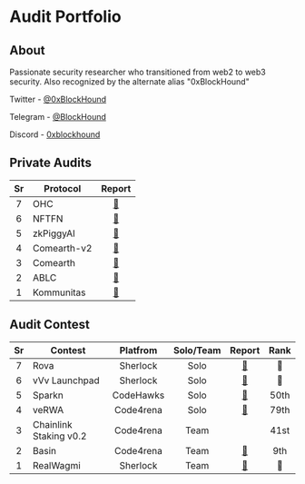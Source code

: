 # Audit Portfolio
## About
Passionate security researcher who transitioned from web2 to web3 security. Also recognized by the alternate alias "0xBlockHound"

Twitter - [@0xBlockHound](https://twitter.com/0xBlockHound)

Telegram - [@BlockHound](https://t.me/BlockHound)

Discord - [0xblockhound](https://discordapp.com/users/718781231285796876)

## Private Audits
| Sr | Protocol    | Report |
|:--:|-------------|:------:|
|  7 | OHC       |    [📄](https://github.com/Secureverse/Secureverse_Audit_Report/blob/main/OHC-Secureverse-AuditReport.pdf)    |
|  6 | NFTFN       |    [📄](https://github.com/Secureverse/Secureverse_Audit_Report/blob/main/NFTFN-Secureverse-AuditReport.pdf)    |
|  5 | zkPiggyAI   |    [📄](https://github.com/Secureverse/Secureverse_Audit_Report/blob/main/zkPiggyAI%20Final.pdf)   |
|  4 | Comearth-v2 |    [📄](https://github.com/Secureverse/Secureverse_Audit_Report/blob/main/Comearth-v2-Secureverse-AuditReport.pdf)   |
|  3 | Comearth    |    [📄](https://github.com/Secureverse/Secureverse_Audit_Report/blob/main/Comearth-Secureverse-AuditReport.pdf)   |
|  2 | ABLC        |    [📄](https://github.com/Secureverse/Secureverse_Audit_Report/blob/main/ABLC-Secureverse-AuditReport.pdf)   |
|  1 | Kommunitas  |    [📄](https://github.com/Secureverse/Secureverse_Audit_Report/blob/main/Kommunitas-Secureverse-AuditReport.pdf)   |

## Audit Contest

| Sr | Contest                |  Platfrom | Solo/Team | Report | Rank |
|:--:|------------------------|:---------:|:---------:|:------:|:------:|
|  7 | Rova                  | Sherlock |    Solo   |  [📄](https://audits.sherlock.xyz/contests/498/report)      | 🥉 |
|  6 | vVv Launchpad                  | Sherlock |    Solo   |  [📄](https://audits.sherlock.xyz/contests/647/report)      | 🥇 |
|  5 | Sparkn                  | CodeHawks |    Solo   |  [📄](https://codehawks.cyfrin.io/c/2023-08-sparkn/results?lt=contest&sc=reward&sj=reward&page=1&t=report)      | 50th |
|  4 | veRWA                  | Code4rena |    Solo   |  [📄](https://code4rena.com/reports/2023-08-verwa)      | 79th |
|  3 | Chainlink Staking v0.2 | Code4rena |    Team   |        | 41st |
|  2 | Basin                  | Code4rena |    Team   |  [📄](https://code4rena.com/reports/2023-07-basin)      | 9th |
|  1 | RealWagmi              |  Sherlock |    Team   |  [📄](https://audits.sherlock.xyz/contests/88/report)  | 🥇 |
